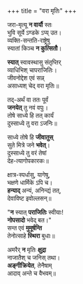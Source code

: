 +++
title = "वरा मृतिः"
+++


जरा-मृत्यू **न वार्यौ** स्तः  
भुवि सूर्ये ऽण्डके ऽप्य् उत।  
व्यक्ति-सन्तति-राष्ट्रेषु  
स्यातां किञ्च **न कुत्सितौ**।  

**स्यात्** स्वावस्थासु संतृप्तिर्  
व्याधिभिश् चापराजितिः।  
जीवनोद्देश एवं सन्न्  
असाध्यश् चेद् वरा मृतिः॥

तद्-अर्थं वा ततः पूर्वं  
**जनयेत्** तु नवं वपुः।  
तोषे साध्ये हि तत् कार्यं  
दुस्साध्ये तु वरा ऽजनिः॥

साध्ये तोषे हि **जीवातुस्**  
सुते मित्रे जने **भवेत्**।  
दुस्साध्ये तु वरं तेषां  
देह-त्यागोपकारकः॥

क्षात्र-स्पर्धासु, यागेषु,  
भक्षणे धार्मिके ऽपि च।  
**हन्याद्** अन्यं, अनिन्द्यं तत्,  
देवाविष्ट इवोल्लसन्॥

"**न** स्यात् **पराजितिः** स्वीयाः!  
**नोपसादो** भवेद् बत।"  
सन्त एवं **मुमूर्षन्ति**  
तेनोत्साहे **स्थिरा** बुधाः॥

अमरैर् **न** मृतिः **क्षुद्रा**  
नाजातैश् च जनिस् तथा।  
**अङ्गीक्रियेत**, तेनैषाम्  
आदाव् अन्ते च वैभवम्॥
